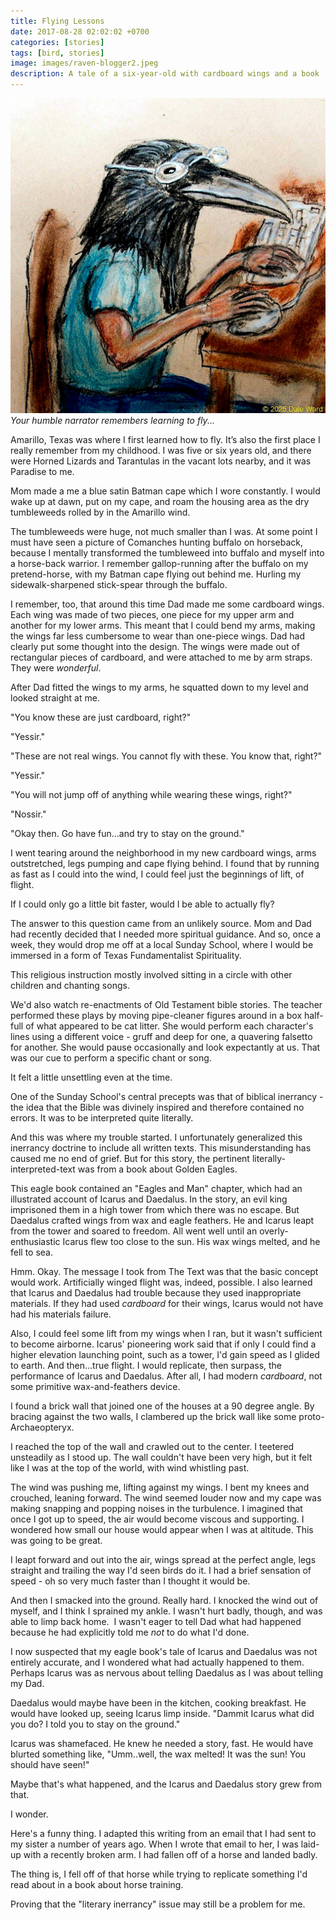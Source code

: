 ```yaml
---
title: Flying Lessons
date: 2017-08-28 02:02:02 +0700
categories: [stories]
tags: [bird, stories]
image: images/raven-blogger2.jpeg
description: A tale of a six-year-old with cardboard wings and a book
---
```

![picture](images/raven-blogger2.jpeg) *Your humble narrator remembers learning to fly...*

Amarillo, Texas was where I first learned how to fly. It’s also the first place I really remember from my childhood. I was five or six years old, and there were Horned Lizards and Tarantulas in the vacant lots nearby, and it was Paradise to me. 

Mom made a me a blue satin Batman cape which I wore constantly. I would wake up at dawn, put on my cape, and roam the housing area as the dry tumbleweeds rolled by in the Amarillo wind. 

The tumbleweeds were huge, not much smaller than I was. At some point I must have seen a picture of Comanches hunting buffalo on horseback, because I mentally transformed the tumbleweed into buffalo and myself into a horse-back warrior. I remember gallop-running after the buffalo on my pretend-horse, with my Batman cape flying out behind me. Hurling my sidewalk-sharpened stick-spear through the buffalo.

I remember, too, that around this time Dad made me some cardboard wings. Each wing was made of two pieces, one piece for my upper arm and another for my lower arms. This meant that I could bend my arms, making the wings far less cumbersome to wear  than one-piece wings. Dad had clearly put some thought into the design.  The wings were made out of rectangular pieces of cardboard, and were attached to me by arm straps. They were *wonderful*.

After Dad fitted the wings to my arms, he squatted down to my level and looked straight at me.

"You know these are just cardboard, right?"

"Yessir."

"These are not real wings. You cannot fly with these. You know that, right?"

"Yessir."

"You will not jump off of anything while wearing these wings, right?"

"Nossir."

"Okay then. Go have fun...and try to stay on the ground."

I went tearing around the neighborhood in my new cardboard wings, arms outstretched, legs pumping and cape flying behind. I found that by running as fast as I could into the wind, I could feel just the beginnings of lift, of flight. 

If I could only go a little bit faster, would I be able to actually fly?

The answer to this question came from an unlikely source. Mom and Dad had recently decided that I needed more spiritual guidance. And so, once a week, they would drop me off at a local Sunday School, where I would be immersed in a form of Texas Fundamentalist Spirituality.

This religious instruction mostly involved sitting in a circle with other children and chanting songs. 

We'd also watch re-enactments of Old Testament bible stories. The teacher performed these plays by moving pipe-cleaner figures around in a box half-full of what appeared to be cat litter. She would perform each character's lines using a different voice - gruff and deep for one, a quavering falsetto for another. She would pause occasionally and look expectantly at us. That was our cue to perform a specific chant or song. 

It felt a little unsettling even at the time.

One of the Sunday School's central precepts was that of biblical inerrancy - the idea that the Bible was divinely inspired and therefore contained no errors. It was to be interpreted quite literally. 

And this was where my trouble started. I unfortunately generalized this inerrancy doctrine to include all written texts. This misunderstanding has caused me no end of grief. But for this story, the pertinent literally-interpreted-text was from a book about Golden Eagles.

This eagle book contained an "Eagles and Man" chapter, which had an illustrated account of Icarus and Daedalus. In the story, an evil king imprisoned them in a high tower from which there was no escape. But Daedalus crafted wings from wax and eagle feathers.  He and Icarus leapt from the tower and soared to freedom. All went well until an overly-enthusiastic Icarus flew too close to the sun. His wax wings melted, and he fell to sea.

Hmm. Okay. The message I took from The Text was that the basic concept would work. Artificially winged flight was, indeed, possible. I also learned that Icarus and Daedalus had trouble because they used inappropriate materials. If they had used *cardboard* for their wings, Icarus would not have had his materials failure.

Also, I could feel some lift from my wings when I ran, but it wasn't sufficient to become airborne. Icarus' pioneering work said that if only I could find a higher elevation launching point, such as a tower, I'd gain speed as I glided to earth. And then...true flight. I would replicate, then surpass, the performance of Icarus and Daedalus. After all, I had modern *cardboard*, not some primitive wax-and-feathers device. 

I found a brick wall that joined one of the houses at a 90 degree angle. By bracing against the two walls, I clambered up the brick wall like some proto-Archaeopteryx. 

I reached the top of the wall and crawled out to the center.  I teetered unsteadily as I stood up. The wall couldn't have been very high, but it felt like I was at the top of the world, with wind whistling past.

The wind was pushing me, lifting against my wings. I bent my knees and crouched, leaning forward. The wind seemed louder now and my cape was making snapping and popping noises in the turbulence.  I imagined that once I got up to speed, the air would become viscous and supporting. I wondered how small our house would appear when I was at altitude. This was going to be great.

I leapt forward and out into the air, wings spread at the perfect angle, legs straight and trailing the way I'd seen birds do it. I had a brief sensation of speed - oh so very much faster than I thought it would be.

 And then I smacked into the ground. Really hard.  I knocked the wind out of myself, and I think I sprained my ankle. I wasn't hurt badly, though, and was able to limp back home.  I wasn't eager to tell Dad what had happened because he had explicitly told me *not* to do what I'd done.
 
 I now suspected that my eagle book's tale of Icarus and Daedalus was not entirely accurate, and I wondered what had actually happened to them. Perhaps Icarus was as nervous about telling Daedalus as I was about telling my Dad.

Daedalus would maybe have been in the kitchen, cooking breakfast. He would have looked up, seeing Icarus limp inside. "Dammit Icarus what did you do? I told you to stay on the ground."

Icarus was shamefaced. He knew he needed a story, fast. He would have blurted something like, "Umm..well, the wax melted! It was the sun! You should have seen!"

Maybe that's what happened, and the Icarus and Daedalus story grew from that. 

I wonder.

Here's a funny thing. I adapted this writing from an email that I had sent to my sister a number of years ago. When I wrote that email to her, I was laid-up with a recently broken arm.  I had fallen off of a horse and landed badly. 

The thing is, I fell off of that horse while trying to replicate something I'd read about in a book about horse training.

Proving that the "literary inerrancy" issue may still be a problem for me.
